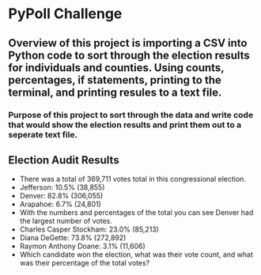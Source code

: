 # PyPoll Challenge

## Overview of this project is importing a CSV into Python code to sort through the election results for individuals and counties. Using counts, percentages, if statements, printing to the terminal, and printing resules to a text file.  

### Purpose of this project to sort through the data and write code that would show the election results and print them out to a seperate text file.

## Election Audit Results
- There was a total of 369,711 votes total in this congressional election.
- Jefferson: 10.5% (38,855)
- Denver: 82.8% (306,055)
- Arapahoe: 6.7% (24,801)
- With the numbers and percentages of the total you can see Denver had the largest number of votes.
- Charles Casper Stockham: 23.0% (85,213)
- Diana DeGette: 73.8% (272,892)
- Raymon Anthony Doane: 3.1% (11,606)
- Which candidate won the election, what was their vote count, and what was their percentage of the total votes?
